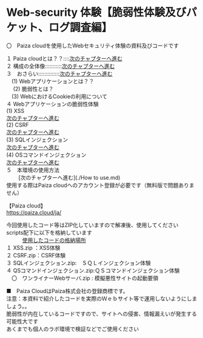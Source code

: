 # Web-security 体験【脆弱性体験及びパケット、ログ調査編】<br>

〇　Paiza cloudを使用したWebセキュリティ体験の資料及びコードです<br>

１ Paiza cloudとは？？::::[次のチャプターへ進む](./Paiza-Cloud.md)<br>
２ 構成の全体像:::::::::::[次のチャプターへ進む](./Overall-image.md)<br>
３　おさらい::::::::::::::[次のチャプターへ進む](./osarai.md)<br>
 　(1) Webアプリケーションとは？？<br>
　 (2) 脆弱性とは？<br>
 　(3) WebにおけるCookieの利用について<br>
４ Webアプリケーションの脆弱性体験<br>
(1) XSS<br>
     [次のチャプターへ進む](./XSS.md)<br>
(2) CSRF<br>
     [次のチャプターへ進む](./CSRF.md)<br>
(3) SQLインジェクション<br>
     [次のチャプターへ進む](./SQLi.md)<br>
(4) OSコマンドインジェクション<br>
     [次のチャプターへ進む](./SQLi.md)<br>
５　本環境の使用方法<br>
　　  [次のチャプターへ進む](./How to use.md)<br>
使用する際はPaiza cloudへのアカウント登録が必要です（無料版で問題ありません）<br>

【Paiza cloud】<br>
https://paiza.cloud/ja/<br>

今回使用したコード等はZIP化していますので解凍後、使用してください<br>
scripts配下に以下を格納しています<br>
　　　[使用したコードの格納場所](./script)<br>
１ XSS.zip ：XSS体験<br>
２ CSRF.zip：CSRF体験<br>
３ SQLインジェクション.zip:　ＳＱＬインジェクション体験<br>
４ QSコマンドインジェクション.zip:ＱＳコマンドインジェクション体験<br>
　〇　ワンライナーWebサーバ.zip : 模擬悪性サイトの起動要領<br>
  
  
■　Paiza CloudはPaiza株式会社の登録商標です。<br>
注意：本資料で紹介したコードを実際のＷｅｂサイト等で運用しないようにしましょう。。<br>
脆弱性が内在しているコードですので、サイトへの侵害、情報漏えいが発生する可能性大です<br>
あくまでも個人のラボ環境で検証などでご使用ください<br>
